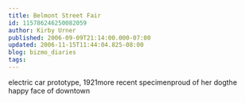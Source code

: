 ```yaml
---
title: Belmont Street Fair
id: 115786246250082059
author: Kirby Urner
published: 2006-09-09T21:14:00.000-07:00
updated: 2006-11-15T11:44:04.825-08:00
blog: bizmo_diaries
tags: 
---
```


[](http://photos1.blogger.com/blogger/1134/545/1600/P9090098.jpg)electric car prototype, 1921[](http://photos1.blogger.com/blogger/1134/545/1600/P9090099.jpg)more recent specimen[](http://photos1.blogger.com/blogger/1134/545/1600/P9090104.jpg)proud of her dog[](http://photos1.blogger.com/blogger/1134/545/1600/P9060086.jpg)the happy face of downtown